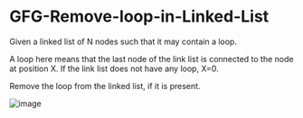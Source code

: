 # GFG-Remove-loop-in-Linked-List

Given a linked list of N nodes such that it may contain a loop.

A loop here means that the last node of the link list is connected to the node at position X. If the link list does not have any loop, X=0.

Remove the loop from the linked list, if it is present.  

![image](https://user-images.githubusercontent.com/62164797/126477406-c05aa5f9-e007-42ee-91e6-8b92b1e1167f.png)
